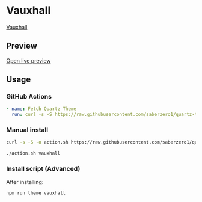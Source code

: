 # Vauxhall

[Vauxhall](https//github.com/CyanVoxel)

## Preview

[Open live preview](https://quartz-themes.github.io/vauxhall/)

## Usage

### GitHub Actions

```yaml
- name: Fetch Quartz Theme
  run: curl -s -S https://raw.githubusercontent.com/saberzero1/quartz-themes/master/action.sh | bash -s -- vauxhall
```

### Manual install

```bash
curl -s -S -o action.sh https://raw.githubusercontent.com/saberzero1/quartz-themes/master/action.sh

./action.sh vauxhall
```

### Install script (Advanced)

After installing:

```bash
npm run theme vauxhall
```
